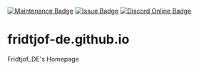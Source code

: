 [![Maintenance Badge](https://img.shields.io/maintenance/yes/2022?style=flat-square)]()
[![Issue Badge](https://img.shields.io/github/issues/Fridtjof-DE/fridtjof-de.github.io?style=flat-square)](https://github.com/Fridtjof-DE/fridtjof-de.github.io/issues)
[![Discord Online Badge](https://img.shields.io/discord/961799414647750717?style=flat-square)](https://discord.gg/fT6VJurHCT)
# fridtjof-de.github.io
Fridtjof_DE's Homepage
